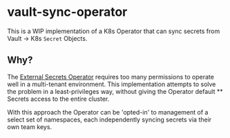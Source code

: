 # vault-sync-operator

This is a WIP implementation of a K8s Operator that can sync secrets from Vault -> K8s `Secret` Objects.

## Why?

The [External Secrets Operator](https://external-secrets.io/) requires too many permissions to operate well in a multi-tenant environment. This implementation attempts to solve the problem in a least-privileges way, without giving the Operator default ** Secrets access to the entire cluster.

With this approach the Operator can be 'opted-in' to management of a select set of namespaces, each independently syncing secrets via their own team keys.

